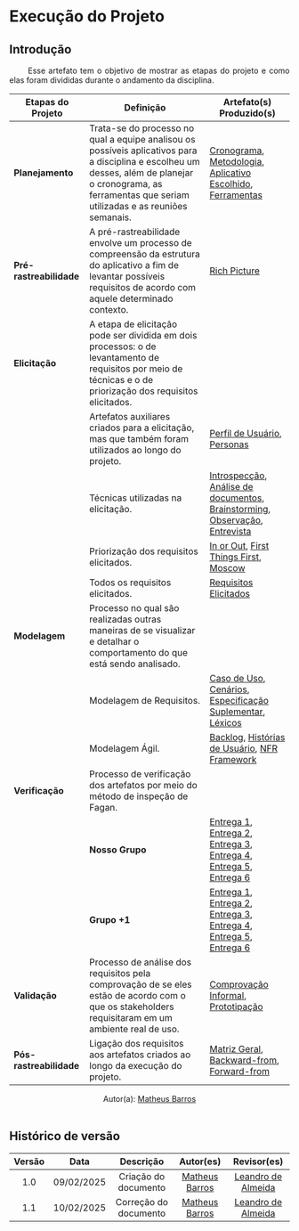 # Execução do Projeto

## Introdução

<p align="justify">
&emsp;&emsp; Esse artefato tem o objetivo de mostrar as etapas do projeto e como elas foram divididas durante o andamento da disciplina.
</p>

| Etapas do Projeto      | Definição | Artefato(s) Produzido(s) |
|------------------------|-----------|---------------------------|
| **Planejamento**       | Trata-se do processo no qual a equipe analisou os possíveis aplicativos para a disciplina e escolheu um desses, além de planejar o cronograma, as ferramentas que seriam utilizadas e as reuniões semanais. | <a href="https://requisitos-de-software.github.io/2024.2-CAESB-Autoatendimento/planejamento/cronograma/">Cronograma</a>, <a href="https://requisitos-de-software.github.io/2024.2-CAESB-Autoatendimento/planejamento/metodologia/">Metodologia</a>, <a href="https://requisitos-de-software.github.io/2024.2-CAESB-Autoatendimento/planejamento/aplicativo_escolhido/">Aplicativo Escolhido</a>, <a href="https://requisitos-de-software.github.io/2024.2-CAESB-Autoatendimento/planejamento/ferramentas/">Ferramentas</a> |
| **Pré-rastreabilidade** | A pré-rastreabilidade envolve um processo de compreensão da estrutura do aplicativo a fim de levantar possíveis requisitos de acordo com aquele determinado contexto. | <a href="https://requisitos-de-software.github.io/2024.2-CAESB-Autoatendimento/planejamento/richpicture/#introducao">Rich Picture</a> |
| **Elicitação**         | A etapa de elicitação pode ser dividida em dois processos: o de levantamento de requisitos por meio de técnicas e o de priorização dos requisitos elicitados. <br> | |
|                        | Artefatos auxiliares criados para a elicitação, mas que também foram utilizados ao longo do projeto. | <a href="https://requisitos-de-software.github.io/2024.2-CAESB-Autoatendimento/elicitacao/perfil_de_usuario/">Perfil de Usuário</a>, <a href="https://requisitos-de-software.github.io/2024.2-CAESB-Autoatendimento/elicitacao/personas/">Personas</a> |
|                        | Técnicas utilizadas na elicitação. | <a href="https://requisitos-de-software.github.io/2024.2-CAESB-Autoatendimento/elicitacao/tecnicas/introspeccao/">Introspecção</a>, <a href="https://requisitos-de-software.github.io/2024.2-CAESB-Autoatendimento/elicitacao/tecnicas/analise_documento/">Análise de documentos</a>, <a href="https://requisitos-de-software.github.io/2024.2-CAESB-Autoatendimento/elicitacao/tecnicas/Brainstorm/">Brainstorming</a>, <a href="https://requisitos-de-software.github.io/2024.2-CAESB-Autoatendimento/elicitacao/tecnicas/observacao/">Observação</a>, <a href="https://requisitos-de-software.github.io/2024.2-CAESB-Autoatendimento/elicitacao/tecnicas/entrevista/">Entrevista</a> |
|                        | Priorização dos requisitos elicitados. | <a href="https://requisitos-de-software.github.io/2024.2-CAESB-Autoatendimento/priorizacao/tec_In/">In or Out</a>, <a href="https://requisitos-de-software.github.io/2024.2-CAESB-Autoatendimento/priorizacao/tec_First/">First Things First</a>, <a href="https://requisitos-de-software.github.io/2024.2-CAESB-Autoatendimento/priorizacao/moscow/">Moscow</a> |
|                        | Todos os requisitos elicitados. | <a href="https://requisitos-de-software.github.io/2024.2-CAESB-Autoatendimento/elicitacao/requisitos_elicitados/#metodologia">Requisitos Elicitados</a> |
| **Modelagem**          | Processo no qual são realizadas outras maneiras de se visualizar e detalhar o comportamento do que está sendo analisado. | |
|                        | Modelagem de Requisitos. | <a href="https://requisitos-de-software.github.io/2024.2-CAESB-Autoatendimento/modelagem/caso_uso/">Caso de Uso</a>, <a href="https://requisitos-de-software.github.io/2024.2-CAESB-Autoatendimento/modelagem/cenarios/">Cenários</a>, <a href="https://requisitos-de-software.github.io/2024.2-CAESB-Autoatendimento/modelagem/especSup/">Especificação Suplementar</a>, <a href="https://requisitos-de-software.github.io/2024.2-CAESB-Autoatendimento/modelagem/lexicos/">Léxicos</a> |
|                        | Modelagem Ágil. | <a href="https://requisitos-de-software.github.io/2024.2-CAESB-Autoatendimento/modelagem_agil/backlog/">Backlog</a>, <a href="https://requisitos-de-software.github.io/2024.2-CAESB-Autoatendimento/modelagem_agil/historia_usuario/">Histórias de Usuário</a>, <a href="https://requisitos-de-software.github.io/2024.2-CAESB-Autoatendimento/modelagem_agil/nfr/">NFR Framework</a> |
| **Verificação**        | Processo de verificação dos artefatos por meio do método de inspeção de Fagan. | |
|                        | **Nosso Grupo** | <a href="#">Entrega 1</a>, <a href="#">Entrega 2</a>, <a href="#">Entrega 3</a>, <a href="#">Entrega 4</a>, <a href="#">Entrega 5</a>, <a href="#">Entrega 6</a> |
|                        | **Grupo +1** | <a href="#">Entrega 1</a>, <a href="#">Entrega 2</a>, <a href="#">Entrega 3</a>, <a href="#">Entrega 4</a>, <a href="#">Entrega 5</a>, <a href="#">Entrega 6</a> |
| **Validação**          | Processo de análise dos requisitos pela comprovação de se eles estão de acordo com o que os stakeholders requisitaram em um ambiente real de uso. | <a href="https://requisitos-de-software.github.io/2024.2-CAESB-Autoatendimento/validacao/compro_informal/">Comprovação Informal</a>, <a href="https://requisitos-de-software.github.io/2024.2-CAESB-Autoatendimento/validacao/prototipacao/">Prototipação</a> |
| **Pós-rastreabilidade** | Ligação dos requisitos aos artefatos criados ao longo da execução do projeto. | <a href="https://requisitos-de-software.github.io/2024.2-CAESB-Autoatendimento/pos_rastreabilidade/matriz/">Matriz Geral</a>, <a href="https://requisitos-de-software.github.io/2024.2-CAESB-Autoatendimento/pos_rastreabilidade/backwardfrom/">Backward-from</a>,<a href="https://requisitos-de-software.github.io/2024.2-CAESB-Autoatendimento/pos_rastreabilidade/forwardfrom/"> Forward-from</a> |

<center>
Autor(a): <a href="https://github.com/Ninja-Haiyai" target = "_blank">Matheus Barros</a></h6>
</center>

<br>

## Histórico de versão

| Versão |    Data    |      Descrição       |       Autor(es)       |     Revisor(es)     |
| :----: | :--------: | :------------------: | :-----: | :-----: |
|  1.0   | 09/02/2025 | Criação do documento | [Matheus Barros](https://github.com/Ninja-Haiyai)| [Leandro de Almeida](https://github.com/leomitx10)  |
|  1.1   | 10/02/2025 | Correção do documento | [Matheus Barros](https://github.com/Ninja-Haiyai)| [Leandro de Almeida](https://github.com/leomitx10)  |
